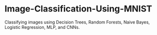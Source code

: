 # Image-Classification-Using-MNIST
Classifying images using Decision Trees, Random Forests, Naive Bayes, Logistic Regression, MLP, and CNNs.
